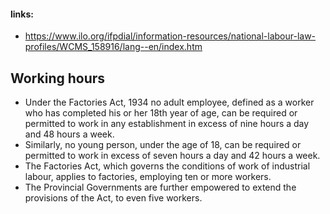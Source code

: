 #### links:
* https://www.ilo.org/ifpdial/information-resources/national-labour-law-profiles/WCMS_158916/lang--en/index.htm

## Working hours

* Under the Factories Act, 1934 no adult employee, defined as a worker who has completed his or her 18th year of age, can be required or permitted to work in any establishment in excess of nine hours a day and 48 hours a week.
* Similarly, no young person, under the age of 18, can be required or permitted to work in excess of seven hours a day and 42 hours a week.
* The Factories Act, which governs the conditions of work of industrial labour, applies to factories, employing ten or more workers.
* The Provincial Governments are further empowered to extend the provisions of the Act, to even five workers.

